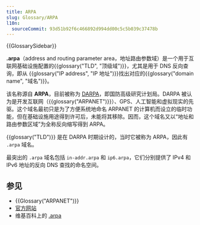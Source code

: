 ```yaml
---
title: ARPA
slug: Glossary/ARPA
l10n:
  sourceCommit: 93d51b92f6c466892d994dd00c5c5b039c37478b
---
```


{{GlossarySidebar}}

**.arpa**（address and routing parameter area，地址路由参数域）是一个用于互联网基础设施配置的{{glossary("TLD", "顶级域")}}，尤其是用于 DNS 反向查询，即从 {{glossary("IP address", "IP 地址")}}找出对应的{{glossary("domain name", "域名")}}。

该名称源自 **ARPA**，目前被称为 [DARPA](https://zh.wikipedia.org/wiki/國防高等研究計劃署)，即国防高级研究计划局。DARPA 被认为是开发互联网（{{glossary("ARPANET")}}）、GPS、人工智能和虚拟现实的先驱。这个域名最初只是为了方便系统地命名 ARPANET 的计算机而设立的临时功能，但在基础设施用途得到许可后，未能将其移除。因而，这个域名又以“地址和路由参数区域”为全称反向缩写得到 ARPA。

{{glossary("TLD")}} 是在 DARPA 时期设计的，当时它被称为 ARPA，因此有 `.arpa` 域名。

最突出的 `.arpa` 域名包括 `in-addr.arpa` 和 `ip6.arpa`，它们分别提供了 IPv4 和 IPv6 地址的反向 DNS 查找的命名空间。

## 参见

- {{Glossary("ARPANET")}}
- [官方网站](https://www.iana.org/domains/arpa)
- 维基百科上的 [.arpa](https://zh.wikipedia.org/wiki/.arpa)
